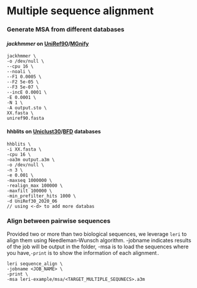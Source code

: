 # Multiple sequence alignment

### Generate MSA from different databases

#### _jackhmmer_ on [UniRef90](https://www.uniprot.org/help/uniref)/[MGnify](https://www.ebi.ac.uk/metagenomics/)

```
jackhmmer \
-o /dev/null \
--cpu 16 \
--noali \
--F1 0.0005 \
--F2 5e-05 \
--F3 5e-07 \
--incE 0.0001 \
-E 0.0001 \
-N 1 \
-A output.sto \
XX.fasta \
uniref90.fasta
```

#### hhblits on [Uniclust30](https://uniclust.mmseqs.com)/[BFD](https://bfd.mmseqs.com) databases

```
hhblits \
-i XX.fasta \
-cpu 16 \
-oa3m output.a3m \
-o /dev/null \
-n 3 \
-e 0.001 \
-maxseq 1000000 \
-realign_max 100000 \
-maxfilt 100000 \
-min_prefilter_hits 1000 \
-d UniRef30_2020_06
// using <-d> to add more databas
```

### Align between pairwise sequences

Provided two or more than two biological sequences, we leverage `leri` to align them using Needleman-Wunsch algorithm.  -jobname indicates results of the job will be output in the folder, -msa is to load the sequences where you have,`-print` is to show the information of each alignment`.`

```
leri sequence_align \
-jobname <JOB_NAME> \
-print \
-msa leri-example/msa/<TARGET_MULTIPLE_SEQUNECS>.a3m
```
